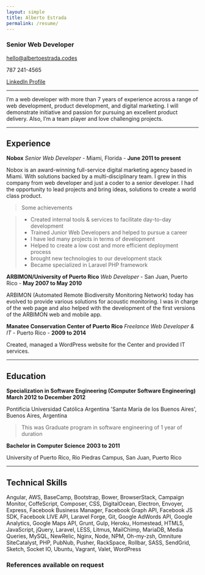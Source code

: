 ```yaml
---
layout: simple
title: Alberto Estrada
permalink: /resume/
---
```


### Senior Web Developer

hello@albertoestrada.codes

787 241-4565

[LinkedIn Profile](https://www.linkedin.com/in/cyberkiko)


------


I’m a web developer with more than 7 years of experience across a range of web development, product development, and digital marketing. I will demonstrate initiative and passion for pursuing an excellent product delivery. Also, I’m a team player and love challenging projects.


------

## Experience

**Nobox** *Senior Web Developer* - Miami, Florida - __June 2011 to present__

Nobox is an award-winning full-service digital marketing agency based in Miami. With solutions backed by a multi-disciplinary team. I grew in this company from web developer and just a coder to a senior developer. I had the opportunity to lead projects and bring ideas, solutions to create a world class product.

> Some achievements

> * Created internal tools & services to facilitate day-to-day development
> * Trained Junior Web Developers and helped to pursue a career
> * I have led many projects in terms of development
> * Helped to create a low cost and more efficient deployment process
> * brought new technologies to our development stack
> * Became specialized in Laravel PHP framework



**ARBIMON/University of Puerto Rico** *Web Developer* - San Juan, Puerto Rico - __May 2007 to May 2010__

ARBIMON (Automated Remote Biodiversity Monitoring Network) today has evolved to provide various solutions for acoustic monitoring. I was in charge of the web page and also helped with the development of the first versions of the ARBIMON web and mobile app.

**Manatee Conservation Center of Puerto Rico** *Freelance Web Developer & IT* - Puerto Rico - __2009 to 2014__

Created, managed a WordPress website for the Center and provided IT services.


------

## Education

**Specialization in Software Engineering (Computer Software Engineering)** __March 2012 to December 2012__

Pontificia Universidad Católica Argentina 'Santa María de los Buenos Aires', Buenos Aires, Argentina

> This was Graduate program in software engineering of 1 year of duration

**Bachelor in Computer Science** __2003 to 2011__

University of Puerto Rico, Rio Piedras Campus, San Juan, Puerto Rico


------

## Technical Skills
Angular, AWS, BaseCamp, Bootstrap, Bower, BrowserStack, Campaign Monitor, CoffeScript, Composer, CSS, DigitalOcean, Electron, Envoyer, Express, Facebook Business Manager, Facebook Graph API, Facebook JS SDK, Facebook LIVE API, Laravel Forge, Git, Google AdWords API, Google Analytics, Google Maps API, Grunt, Gulp, Heroku, Homestead, HTML5, JavaScript, jQuery, Laravel, LESS, Litmus, MailChimp, MariaDB, Media Queries, MySQL, NewRelic, Nginx, Node, NPM, Oh-my-zsh, Omniture SiteCatalyst, PHP, PubNub, Pusher, RackSpace, Rollbar, SASS, SendGrid, Sketch, Socket IO, Ubuntu, Vagrant, Valet, WordPress

### References available on request
